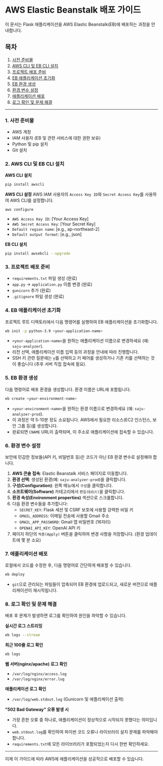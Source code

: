 # AWS Elastic Beanstalk 배포 가이드

이 문서는 Flask 애플리케이션을 AWS Elastic Beanstalk(EB)에 배포하는 과정을 안내합니다.

## 목차
1.  [사전 준비물](#1-사전-준비물)
2.  [AWS CLI 및 EB CLI 설치](#2-aws-cli-및-eb-cli-설치)
3.  [프로젝트 배포 준비](#3-프로젝트-배포-준비)
4.  [EB 애플리케이션 초기화](#4-eb-애플리케이션-초기화)
5.  [EB 환경 생성](#5-eb-환경-생성)
6.  [환경 변수 설정](#6-환경-변수-설정)
7.  [애플리케이션 배포](#7-애플리케이션-배포)
8.  [로그 확인 및 문제 해결](#8-로그-확인-및-문제-해결)

---

### 1. 사전 준비물
-   AWS 계정
-   IAM 사용자 (EB 및 관련 서비스에 대한 권한 보유)
-   Python 및 pip 설치
-   Git 설치

### 2. AWS CLI 및 EB CLI 설치

**AWS CLI 설치**
```bash
pip install awscli
```

**AWS CLI 설정**
AWS IAM 사용자의 `Access Key ID`와 `Secret Access Key`를 사용하여 AWS CLI를 설정합니다.
```bash
aws configure
```
-   `AWS Access Key ID`: [Your Access Key]
-   `AWS Secret Access Key`: [Your Secret Key]
-   `Default region name`: [e.g., ap-northeast-2]
-   `Default output format`: [e.g., json]

**EB CLI 설치**
```bash
pip install awsebcli --upgrade
```

### 3. 프로젝트 배포 준비
-   `requirements.txt` 파일 생성 (완료)
-   `app.py` -> `application.py` 이름 변경 (완료)
-   `gunicorn` 추가 (완료)
-   `.gitignore` 파일 생성 (완료)

### 4. EB 애플리케이션 초기화

프로젝트 루트 디렉토리에서 다음 명령어를 실행하여 EB 애플리케이션을 초기화합니다.
```bash
eb init -p python-3.9 <your-application-name>
```
-   `<your-application-name>`을 원하는 애플리케이션 이름으로 변경하세요 (예: `saju-analyzer`).
-   리전 선택, 애플리케이션 이름 입력 등의 과정을 안내에 따라 진행합니다.
-   SSH 키 관련 질문에는 `y`를 선택하고 키 페어를 생성하거나 기존 키를 선택하는 것이 좋습니다 (추후 서버 직접 접속에 필요).

### 5. EB 환경 생성

다음 명령어로 배포 환경을 생성합니다. 환경 이름은 URL에 포함됩니다.
```bash
eb create <your-environment-name>
```
-   `<your-environment-name>`을 원하는 환경 이름으로 변경하세요 (예: `saju-analyzer-prod`).
-   이 과정은 약 5-10분 정도 소요됩니다. AWS에서 필요한 리소스(EC2 인스턴스, 보안 그룹 등)를 생성합니다.
-   완료되면 `CNAME` URL이 출력되며, 이 주소로 애플리케이션에 접속할 수 있습니다.

### 6. 환경 변수 설정

보안에 민감한 정보들(API 키, 비밀번호 등)은 코드가 아닌 EB 환경 변수로 설정해야 합니다.

1.  **AWS 콘솔 접속**: Elastic Beanstalk 서비스 페이지로 이동합니다.
2.  **환경 선택**: 생성된 환경(예: `saju-analyzer-prod`)을 클릭합니다.
3.  **구성(Configuration)**: 왼쪽 메뉴에서 `구성`을 클릭합니다.
4.  **소프트웨어(Software)** 카테고리에서 `편집(Edit)`을 클릭합니다.
5.  **환경 속성(Environment properties)** 섹션으로 스크롤합니다.
6.  다음 환경 변수들을 추가합니다:
    -   `SECRET_KEY`: Flask 세션 및 CSRF 보호에 사용할 강력한 비밀 키
    -   `GMAIL_ADDRESS`: 이메일 전송에 사용할 Gmail 주소
    -   `GMAIL_APP_PASSWORD`: Gmail 앱 비밀번호 (16자리)
    -   `OPENAI_API_KEY`: OpenAI API 키
7.  페이지 하단의 `적용(Apply)` 버튼을 클릭하여 변경 사항을 저장합니다. (환경 업데이트에 몇 분 소요)

### 7. 애플리케이션 배포

로컬에서 코드를 수정한 후, 다음 명령어로 간단하게 배포할 수 있습니다.
```bash
eb deploy
```
-   `git`으로 관리되는 파일들이 압축되어 EB 환경에 업로드되고, 새로운 버전으로 애플리케이션이 재시작됩니다.

### 8. 로그 확인 및 문제 해결

배포 후 문제가 발생하면 로그를 확인하여 원인을 파악할 수 있습니다.

**실시간 로그 스트리밍**
```bash
eb logs --stream
```

**최근 100줄 로그 확인**
```bash
eb logs
```

**웹 서버(nginx/apache) 로그 확인**
-   `/var/log/nginx/access.log`
-   `/var/log/nginx/error.log`

**애플리케이션 로그 확인**
-   `/var/log/web.stdout.log` (Gunicorn 및 애플리케이션 출력)

**"502 Bad Gateway" 오류 발생 시**
-   가장 흔한 오류 중 하나로, 애플리케이션이 정상적으로 시작되지 못했다는 의미입니다.
-   `web.stdout.log`를 확인하여 파이썬 코드 오류나 라이브러리 설치 문제를 파악해야 합니다.
-   `requirements.txt`에 모든 라이브러리가 포함되었는지 다시 한번 확인하세요.

---

이제 이 가이드에 따라 AWS에 애플리케이션을 성공적으로 배포할 수 있습니다. 